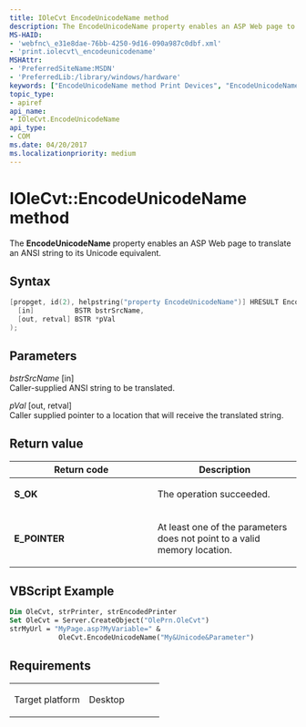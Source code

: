 ```yaml
---
title: IOleCvt EncodeUnicodeName method
description: The EncodeUnicodeName property enables an ASP Web page to translate an ANSI string to its Unicode equivalent.
MS-HAID:
- 'webfnc\_e31e8dae-76bb-4250-9d16-090a987c0dbf.xml'
- 'print.iolecvt\_encodeunicodename'
MSHAttr:
- 'PreferredSiteName:MSDN'
- 'PreferredLib:/library/windows/hardware'
keywords: ["EncodeUnicodeName method Print Devices", "EncodeUnicodeName method Print Devices , IOleCvt interface", "IOleCvt interface Print Devices , EncodeUnicodeName method"]
topic_type:
- apiref
api_name:
- IOleCvt.EncodeUnicodeName
api_type:
- COM
ms.date: 04/20/2017
ms.localizationpriority: medium
---
```


# IOleCvt::EncodeUnicodeName method

The **EncodeUnicodeName** property enables an ASP Web page to translate an ANSI string to its Unicode equivalent.

Syntax
------

```cpp
[propget, id(2), helpstring("property EncodeUnicodeName")] HRESULT EncodeUnicodeName(
  [in]          BSTR bstrSrcName,
  [out, retval] BSTR *pVal
);
```

Parameters
----------

*bstrSrcName* \[in\]  
Caller-supplied ANSI string to be translated.

*pVal* \[out, retval\]  
Caller supplied pointer to a location that will receive the translated string.

Return value
------------

<table>
<colgroup>
<col width="50%" />
<col width="50%" />
</colgroup>
<thead>
<tr class="header">
<th>Return code</th>
<th>Description</th>
</tr>
</thead>
<tbody>
<tr class="odd">
<td><strong>S_OK</strong></td>
<td><p>The operation succeeded.</p></td>
</tr>
<tr class="even">
<td><strong>E_POINTER</strong></td>
<td><p>At least one of the parameters does not point to a valid memory location.</p></td>
</tr>
</tbody>
</table>

## VBScript Example

```vb
Dim OleCvt, strPrinter, strEncodedPrinter
Set OleCvt = Server.CreateObject("OlePrn.OleCvt")
strMyUrl = "MyPage.asp?MyVariable=" & 
            OleCvt.EncodeUnicodeName("My&Unicode&Parameter")
```

Requirements
------------

<table>
<colgroup>
<col width="50%" />
<col width="50%" />
</colgroup>
<tbody>
<tr class="odd">
<td><p>Target platform</p></td>
<td>Desktop</td>
</tr>
</tbody>
</table>
